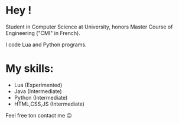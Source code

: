 <h1>Hey !</h1>
<div>
<p>Student in Computer Science at University, honors Master Course of Engineering ("CMI" in French).</p> 
<p>I code Lua and Python programs. </p>
</div>

<h1>My skills: </h1>
<ul>
  <li>Lua (Experimented)</li>
  <li>Java (Intermediate)</li>
  <li>Python (Intermediate)</li>
  <li>HTML,CSS,JS (Intermediate)</li>
</ul>

Feel free ton contact me 😉
